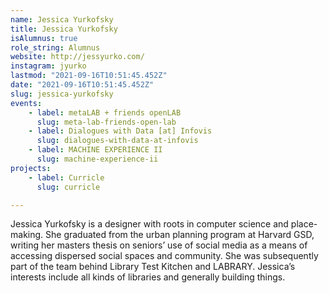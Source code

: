 ```yaml
---
name: Jessica Yurkofsky
title: Jessica Yurkofsky
isAlumnus: true
role_string: Alumnus
website: http://jessyurko.com/
instagram: jyurko
lastmod: "2021-09-16T10:51:45.452Z"
date: "2021-09-16T10:51:45.452Z"
slug: jessica-yurkofsky
events:
    - label: metaLAB + friends openLAB
      slug: meta-lab-friends-open-lab
    - label: Dialogues with Data [at] Infovis
      slug: dialogues-with-data-at-infovis
    - label: MACHINE EXPERIENCE II
      slug: machine-experience-ii
projects:
    - label: Curricle
      slug: curricle

---
```

Jessica Yurkofsky is a designer with roots in computer science and place-making. She graduated from the urban planning program at Harvard GSD, writing her masters thesis on seniors’ use of social media as a means of accessing dispersed social spaces and community. She was subsequently part of the team behind Library Test Kitchen and LABRARY. Jessica’s interests include all kinds of libraries and generally building things.
